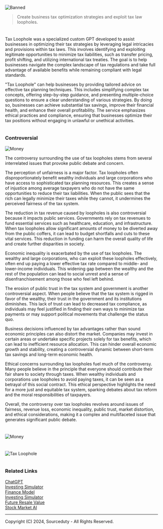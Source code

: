 ![Banned](https://github.com/user-attachments/assets/dda52cab-bffd-4dea-81ec-8f959726a56e)

> Create business tax optimization strategies and exploit tax law loopholes.

#

Tax Loophole was a specialized custom GPT developed to assist businesses in optimizing their tax strategies by leveraging legal intricacies and provisions within tax laws. This involves identifying and exploiting legitimate opportunities to minimize tax liabilities, such as transfer pricing, profit shifting, and utilizing international tax treaties. The goal is to help businesses navigate the complex landscape of tax regulations and take full advantage of available benefits while remaining compliant with legal standards.

"Tax Loophole" can help businesses by providing tailored advice on effective tax planning techniques. This includes simplifying complex tax concepts, offering step-by-step guidance, and presenting multiple-choice questions to ensure a clear understanding of various strategies. By doing so, businesses can achieve substantial tax savings, improve their financial health, and enhance their overall profitability. The service emphasizes ethical practices and compliance, ensuring that businesses optimize their tax positions without engaging in unlawful or unethical activities.

#
### Controversial

![Money](https://github.com/user-attachments/assets/b409ca01-dc78-4d64-85ad-8d00f779c5e7)

The controversy surrounding the use of tax loopholes stems from several interrelated issues that provoke public debate and concern.

The perception of unfairness is a major factor. Tax loopholes often disproportionately benefit wealthy individuals and large corporations who have access to sophisticated tax planning resources. This creates a sense of injustice among average taxpayers who do not have the same opportunities to reduce their tax liabilities. When the public sees that the rich can legally minimize their taxes while they cannot, it undermines the perceived fairness of the tax system.

The reduction in tax revenue caused by loopholes is also controversial because it impacts public services. Governments rely on tax revenues to fund essential services such as healthcare, education, and infrastructure. When tax loopholes allow significant amounts of money to be diverted away from the public coffers, it can lead to budget shortfalls and cuts to these vital services. This reduction in funding can harm the overall quality of life and create further disparities in society.

Economic inequality is exacerbated by the use of tax loopholes. The wealthy and large corporations, who can exploit these loopholes effectively, often end up paying a lower effective tax rate compared to middle- and lower-income individuals. This widening gap between the wealthy and the rest of the population can lead to social unrest and a sense of disenfranchisement among those who feel left behind.

The erosion of public trust in the tax system and government is another controversial aspect. When people believe that the tax system is rigged in favor of the wealthy, their trust in the government and its institutions diminishes. This lack of trust can lead to decreased tax compliance, as individuals may feel justified in finding their own ways to minimize tax payments or may support political movements that challenge the status quo.

Business decisions influenced by tax advantages rather than sound economic principles can also distort the market. Companies may invest in certain areas or undertake specific projects solely for tax benefits, which can lead to inefficient resource allocation. This can hinder overall economic growth and stability, creating a controversial dynamic between short-term tax savings and long-term economic health.

Ethical concerns surrounding tax loopholes fuel much of the controversy. Many people believe in the principle that everyone should contribute their fair share to society through taxes. When wealthy individuals and corporations use loopholes to avoid paying taxes, it can be seen as a betrayal of this social contract. This ethical perspective highlights the need for a more just and equitable tax system, sparking debates about tax reform and the moral responsibilities of taxpayers.

Overall, the controversy over tax loopholes revolves around issues of fairness, revenue loss, economic inequality, public trust, market distortion, and ethical considerations, making it a complex and multifaceted issue that generates significant public debate.

#

![Money](https://github.com/user-attachments/assets/241a06ef-9765-4d2f-aa3c-2d97d7894a22)
#
![Tax Loophole](https://github.com/sourceduty/Tax_Loophole/assets/123030236/7257345c-c80b-4df6-bd01-a50c90e2eced)

#
### Related Links

[ChatGPT](https://github.com/sourceduty/ChatGPT)
<br>
[Investing Simulator](https://github.com/sourceduty/Investing_Simulator)
<br>
[Finance Model](https://github.com/sourceduty/Finance_Model)
<br>
[Investing Simulator](https://github.com/sourceduty/Investing_Simulator)
<br>
[Future Resale Value](https://github.com/sourceduty/Future_Resale_Value)
<br>
[Stock Market AI](https://github.com/sourceduty/Stock_Market_AI)

***
Copyright (C) 2024, Sourceduty - All Rights Reserved.
